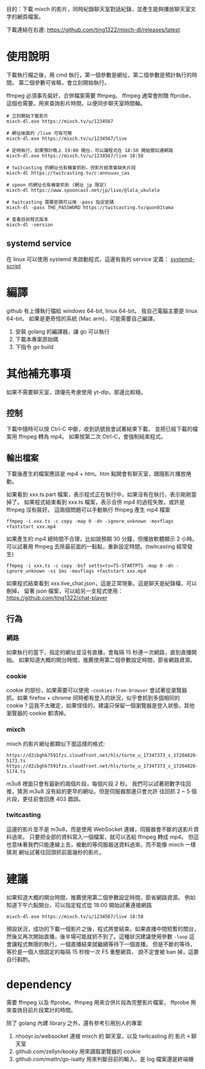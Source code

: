 目的：下載 mixch 的影片，同時紀錄聊天室對話紀錄，並產生能夠播放聊天室文字的網頁檔案。

下載連結在右邊: https://github.com/ting1322/mixch-dl/releases/latest

# 使用說明

下載執行檔之後，用 cmd 執行，第一個參數是網址，第二個參數是預計執行的時間。
第二個參數可省略，會立刻開始執行。

ffmpeg 必須事先裝好，合併檔案需要 ffmpeg。
ffmpeg 通常會附贈 ffprobe，這個也需要。用來查詢影片時間，以便同步聊天室時間軸。

```
# 立刻開始下載影片
mixch-dl.exe https://mixch.tv/u/1234567

# 網址後面的 /live 可有可無
mixch-dl.exe https://mixch.tv/u/1234567/live

# 定時執行，如果預計晚上 19:00 開台，可以讓程式在 18:58 開始嘗試連網路
mixch-dl.exe https://mixch.tv/u/1234567/live 18:58

# twitcasting 的網址也有機會抓到，但影片經常會缺失片段
mixch-dl https://twitcasting.tv/c:annuuuu_cas

# spoon 的網址也有機會抓到 (網址 jp 限定)
mixch-dl https://www.spooncast.net/jp/live/@lala_ukulele

# twitcasting 需要密碼可以用 -pass 指定密碼
mixch-dl -pass THE_PASSWORD https://twitcasting.tv/quon01tama

# 查看目前程式版本
mixch-dl -version
```

## systemd service

在 linux 可以使用 systemd 來啟動程式，這邊有我的 service 定義： [systemd-script](systemd-script)

# 編譯

github 有上傳執行檔給 windows 64-bit, linux 64-bit。
我自己電腦主要是 linux 64-bit。
如果是更奇怪的系統 (Mac arm)，可能需要自己編譯。

1. 安裝 golang 的編譯器，讓 go 可以執行
2. 下載本專案原始碼
3. 下指令 go build

# 其他補充事項

如果不需要聊天室，請優先考慮使用 yt-dlp，那邊比較穩。

## 控制

下載中隨時可以按 Ctrl-C 中斷，收到訊號我會試著結束下載，
並把已經下載的檔案用 ffmpeg 轉為 mp4。
如果按第二次 Ctrl-C，會強制結束程式。

## 輸出檔案

下載後產生的檔案應該是 mp4 + htm。htm 點開會有聊天室，跟隨影片播放捲動。

如果看到 xxx.ts.part 檔案，表示程式正在執行中，如果沒有在執行，表示剛剛當掉了。
如果程式結束看到 xxx.ts 檔案，表示合併 mp4 的過程失敗，或許是 ffmpeg 沒有裝好。
這兩個問題可以手動執行 ffmpeg 產生 mp4 檔案

```
ffmpeg -i xxx.ts -c copy -map 0 -dn -ignore_unknown -movflags +faststart xxx.mp4
```

如果產生的 mp4 總時間不合理，比如說預期 30 分鐘，但播放軟體顯示 2 小時。
可以試著用 ffmpeg 去除最前面的一點點，重新設定時間。(twitcasting 經常發生)

```
ffmpeg -i xxx.ts -c copy -bsf setts=ts=TS-STARTPTS -map 0 -dn -ignore_unknown -ss 1ms -movflags +faststart xxx.mp4
```

如果程式結束看到 xxx.live_chat.json，這是正常現象。這是聊天是紀錄檔，可以刪掉。
留著 json 檔案，可以給另一支程式使用：https://github.com/ting1322/chat-player

## 行為

### 網路

如果執行的當下，指定的網址並沒有直播，會每隔 15 秒連一次網路，直到直播開始。
如果知道大概的開台時間，推薦使用第二個參數設定時間，節省網路資源。

### cookie

cookie 的部份，如果需要可以使用 `-cookies-from-browser` 會試著從瀏覽器
抓。如果 firefox + chrome 同時都有登入的狀況，似乎會抓到多個相同的
cookie？這我不太確定，如果怪怪的，建議只保留一個瀏覽器是登入狀態，其他
瀏覽器的 cookie 都清掉。

### mixch

mixch 的影片網址都類似下面這樣的格式:
```
https://d2ibghk7591fzs.cloudfront.net/hls/torte_u_17347373_s_17204820-5173.ts
https://d2ibghk7591fzs.cloudfront.net/hls/torte_u_17347373_s_17204820-5174.ts
```
m3u8 裡面只會有最新的兩個片段，每個片段 2 秒。
我們可以試著把數字往回推，猜測 m3u8 沒有給的更早的網址。但是伺服器那邊只會允許
往回抓 2 ~ 5 個片段，更往前會回應 403 錯誤。

### twitcasting

這邊的影片並不是 m3u8，而是使用 WebSocket 連線，伺服器會不斷的送影片資料過來。
只要把全部的資料寫入一個檔案，就可以丟給 ffmpeg 轉成 mp4。
但這也意味著我們只能連線上去，被動的等伺服器送資料過來。而不能像 mixch 一樣猜測
網址試著往回頭抓前面幾秒的影片。

# 建議

如果知道大概的開台時間，推薦使用第二個參數設定時間，節省網路資源。
例如知道下午六點開台，可以指定程式從 18:00 開始試著連接網路
```
mixch-dl.exe https://mixch.tv/u/1234567/live 18:58
```

預設狀況，成功的下載一個影片之後，程式將會結束。如果直播中間短暫的關台，
然後又再次開始直播，後半場可能就抓不到了。這種狀況建議使用參數 `-loop`
這會讓程式無限的執行，一個直播結束就繼續等待下一個直播。
但是不斷的等待，等於是一個人很固定的每隔 15 秒按一次 F5 重整網頁，
說不定會被 ban 掉，這要自行斟酌。


# dependency

需要 ffmpeg 以及 ffprobe。ffmpeg 用來合併片段為完整影片檔案，
ffprobe 用來查詢目前片段累計的時間。

除了 golang 內建 library 之外，還有參考引用別人的專案

1. nhooyr.io/websocket 連接 mixch 的 聊天室，以及 twitcasting 的 影片＋聊天室
2. github.com/zellyn/kooky 用來讀取瀏覽器的 cookie
3. github.com/mattn/go-isatty 用來判斷目前的輸入，是 log 檔案還是終端機
